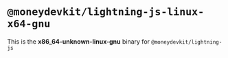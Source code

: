 # `@moneydevkit/lightning-js-linux-x64-gnu`

This is the **x86_64-unknown-linux-gnu** binary for `@moneydevkit/lightning-js`
